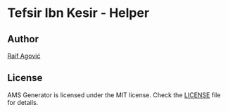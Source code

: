 # Tefsir Ibn Kesir - Helper

## Author
[Raif Agović](https://twitter.com/raifagovic)

## License
AMS Generator is licensed under the MIT license. Check the [LICENSE](https://github.com/raifagovic/TefsirIbnKesir-Helper/blob/main/LICENSE) file for details.
